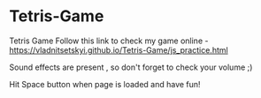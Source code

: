 # Tetris-Game


Tetris Game Follow this link to check my game online - https://vladnitsetskyi.github.io/Tetris-Game/js_practice.html

Sound effects are present , so don't forget to check your volume ;)

Hit Space button when page is loaded and have fun!
